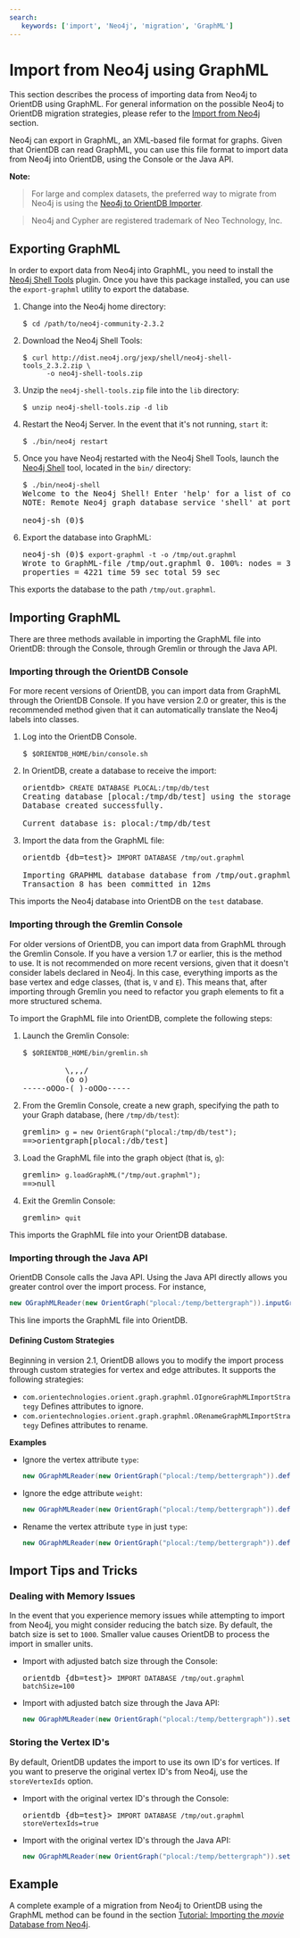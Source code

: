 ```yaml
---
search:
   keywords: ['import', 'Neo4j', 'migration', 'GraphML']
---
```


# Import from Neo4j using GraphML

This section describes the process of importing data from Neo4j to OrientDB using GraphML. For general information on the possible Neo4j to OrientDB migration strategies, please refer to the [Import from Neo4j](Import-from-Neo4j-into-OrientDB.md) section. 

Neo4j can export in GraphML, an XML-based file format for graphs. Given that OrientDB can read GraphML, you can use this file format to import data from Neo4j into OrientDB, using the Console or the Java API.

**Note:**

>For large and complex datasets, the preferred way to migrate from Neo4j is using the [Neo4j to OrientDB Importer](OrientDB-Neo4j-Importer.md).

>Neo4j and Cypher are registered trademark of Neo Technology, Inc.



## Exporting GraphML

In order to export data from Neo4j into GraphML, you need to install the [Neo4j Shell Tools](https://github.com/jexp/neo4j-shell-tools) plugin.  Once you have this package installed, you can use the `export-graphml` utility to export the database.

1. Change into the Neo4j home directory:

   <pre>
   $ <code class="lang-sql userinput">cd /path/to/neo4j-community-2.3.2</code>
   </pre>
   
1. Download the Neo4j Shell Tools:

   <pre>
   $ <code class="lang-sh userinput">curl http://dist.neo4j.org/jexp/shell/neo4j-shell-tools_2.3.2.zip \
         -o neo4j-shell-tools.zip</code>
   </pre>
   
1. Unzip the `neo4j-shell-tools.zip` file into the `lib` directory:

   <pre>
   $ <code class="lang-sh userinput">unzip neo4j-shell-tools.zip -d lib</code>
   </pre>
   
1. Restart the Neo4j Server.  In the event that it's not running, `start` it:

   <pre>
   $ <code class="lang-sh userinput">./bin/neo4j restart</code>
   </pre>
   
1. Once you have Neo4j restarted with the Neo4j Shell Tools, launch the [Neo4j Shell](http://docs.neo4j.org/chunked/stable/shell.html) tool, located in the `bin/` directory:

   <pre>
   $ <code class="lang-sh userinput">./bin/neo4j-shell</code>
   Welcome to the Neo4j Shell! Enter 'help' for a list of commands
   NOTE: Remote Neo4j graph database service 'shell' at port 1337

   neo4j-sh (0)$
   </pre>

1. Export the database into GraphML:

   <pre>
   neo4j-sh (0)$ <code class="lang-sh userinput">export-graphml -t -o /tmp/out.graphml</code>
   Wrote to GraphML-file /tmp/out.graphml 0. 100%: nodes = 302 rels = 834
   properties = 4221 time 59 sec total 59 sec
   </pre>
   
This exports the database to the path `/tmp/out.graphml`.


## Importing GraphML

There are three methods available in importing the GraphML file into OrientDB: through the Console, through Gremlin or through the Java API.


### Importing through the OrientDB Console

For more recent versions of OrientDB, you can import data from GraphML through the OrientDB Console.  If you have version 2.0 or greater, this is the recommended method given that it can automatically translate the Neo4j labels into classes.

1. Log into the OrientDB Console.

   <pre>
   $ <code class="lang-sh userinput">$ORIENTDB_HOME/bin/console.sh</code>
   </pre>
   
1. In OrientDB, create a database to receive the import:

   <pre>
   orientdb> <code class="lang-sql userinput">CREATE DATABASE PLOCAL:/tmp/db/test</code>
   Creating database [plocal:/tmp/db/test] using the storage type [plocal]...
   Database created successfully.

   Current database is: plocal:/tmp/db/test
   </pre>

1. Import the data from the GraphML file:

   <pre>
   orientdb {db=test}> <code class="lang-sql userinput">IMPORT DATABASE /tmp/out.graphml</code>
   
   Importing GRAPHML database database from /tmp/out.graphml...
   Transaction 8 has been committed in 12ms
   </pre>

This imports the Neo4j database into OrientDB on the `test` database.


### Importing through the Gremlin Console

For older versions of OrientDB, you can import data from GraphML through the Gremlin Console.  If you have a version 1.7 or earlier, this is the method to use.  It is not recommended on more recent versions, given that it doesn't consider labels declared in Neo4j.  In this case, everything imports as the base vertex and edge classes, (that is, `V` and `E`).  This means that, after importing through Gremlin you need to refactor you graph elements to fit a more structured schema.

To import the GraphML file into OrientDB, complete the following steps:

1. Launch the Gremlin Console:

   <pre>
   $ <code class="lang-sh userinput">$ORIENTDB_HOME/bin/gremlin.sh</code>
   
            \,,,/
            (o o)
   -----oOOo-(_)-oOOo-----
   </pre>

1. From the Gremlin Console, create a new graph, specifying the path to your Graph database, (here `/tmp/db/test`):

   <pre>
   gremlin> <code class="lang-js userinput">g = new OrientGraph("plocal:/tmp/db/test");</code>
   ==>orientgraph[plocal:/db/test]
   </pre>
   
1. Load the GraphML file into the graph object (that is, `g`):

   <pre>
   gremlin> <code class="lang-js userinput">g.loadGraphML("/tmp/out.graphml");</code>
   ==>null
   </pre>
   
1. Exit the Gremlin Console:

   <pre>
   gremlin> <code class="lang-js userinput">quit</code>
   </pre>

This imports the GraphML file into your OrientDB database.


### Importing through the Java API

OrientDB Console calls the Java API.  Using the Java API directly allows you greater control over the import process.  For instance,

```java
new OGraphMLReader(new OrientGraph("plocal:/temp/bettergraph")).inputGraph("/temp/neo4j.graphml");
```

This line imports the GraphML file into OrientDB.


#### Defining Custom Strategies

Beginning in version 2.1, OrientDB allows you to modify the import process through custom strategies for vertex and edge attributes.  It supports the following strategies:

- `com.orientechnologies.orient.graph.graphml.OIgnoreGraphMLImportStrategy` 
Defines attributes to ignore.
- `com.orientechnologies.orient.graph.graphml.ORenameGraphMLImportStrategy` Defines attributes to rename.

**Examples**

- Ignore the vertex attribute `type`:

  ```java
  new OGraphMLReader(new OrientGraph("plocal:/temp/bettergraph")).defineVertexAttributeStrategy("__type__", new OIgnoreGraphMLImportStrategy()).inputGraph("/temp/neo4j.graphml");
  ```

- Ignore the edge attribute `weight`:

  ```java
  new OGraphMLReader(new OrientGraph("plocal:/temp/bettergraph")).defineEdgeAttributeStrategy("weight", new OIgnoreGraphMLImportStrategy()).inputGraph("/temp/neo4j.graphml");
  ```
  
- Rename the vertex attribute `type` in just `type`:

  ```java
  new OGraphMLReader(new OrientGraph("plocal:/temp/bettergraph")).defineVertexAttributeStrategy("__type__", new ORenameGraphMLImportStrategy("type")).inputGraph("/temp/neo4j.graphml");
  ```


## Import Tips and Tricks


### Dealing with Memory Issues

In the event that you experience memory issues while attempting to import from Neo4j, you might consider reducing the batch size.  By default, the batch size is set to `1000`.  Smaller value causes OrientDB to process the import in smaller units.

- Import with adjusted batch size through the Console:

  <pre>
  orientdb {db=test}> <code class="lang-sql userinput">IMPORT DATABASE /tmp/out.graphml batchSize=100</code>
  </pre>

- Import with adjusted batch size through the Java API:

  ```java
  new OGraphMLReader(new OrientGraph("plocal:/temp/bettergraph")).setBatchSize(100).inputGraph("/temp/neo4j.graphml");
  ```

### Storing the Vertex ID's

By default, OrientDB updates the import to use its own ID's for vertices.  If you want to preserve the original vertex ID's from Neo4j, use the `storeVertexIds` option.

- Import with the original vertex ID's through the Console:

  <pre>
  orientdb {db=test}> <code class="lang-sql userinput">IMPORT DATABASE /tmp/out.graphml storeVertexIds=true</code>
  </pre>
  
- Import with the original vertex ID's through the Java API:

  ```java
  new OGraphMLReader(new OrientGraph("plocal:/temp/bettergraph")).setStoreVertexIds(true).inputGraph("/temp/neo4j.graphml");
  ```


## Example

A complete example of a migration from Neo4j to OrientDB using the GraphML  method can be found in the section [Tutorial: Importing the *movie* Database from Neo4j](../gettingstarted/tutorials/Tutorial-Importing-the-Movie-Database-from-Neo4j.md).

